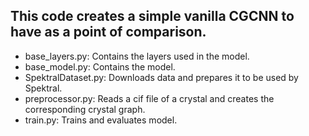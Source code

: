 ## This code creates a simple vanilla CGCNN to have as a point of comparison.

- base_layers.py: Contains the layers used in the model.
- base_model.py: Contains the model.
- SpektralDataset.py: Downloads data and prepares it to be used by Spektral.
- preprocessor.py: Reads a cif file of a crystal and creates the corresponding crystal graph.
- train.py: Trains and evaluates model.
